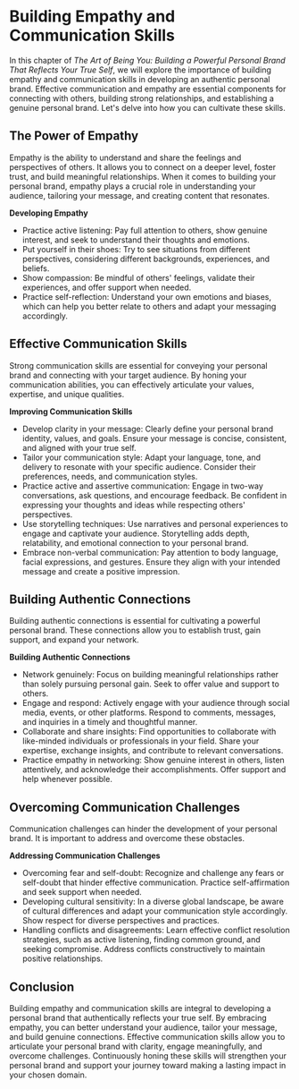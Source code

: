 Building Empathy and Communication Skills
==================================================

In this chapter of *The Art of Being You: Building a Powerful Personal Brand That Reflects Your True Self*, we will explore the importance of building empathy and communication skills in developing an authentic personal brand. Effective communication and empathy are essential components for connecting with others, building strong relationships, and establishing a genuine personal brand. Let's delve into how you can cultivate these skills.

The Power of Empathy
--------------------

Empathy is the ability to understand and share the feelings and perspectives of others. It allows you to connect on a deeper level, foster trust, and build meaningful relationships. When it comes to building your personal brand, empathy plays a crucial role in understanding your audience, tailoring your message, and creating content that resonates.

**Developing Empathy**

* Practice active listening: Pay full attention to others, show genuine interest, and seek to understand their thoughts and emotions.
* Put yourself in their shoes: Try to see situations from different perspectives, considering different backgrounds, experiences, and beliefs.
* Show compassion: Be mindful of others' feelings, validate their experiences, and offer support when needed.
* Practice self-reflection: Understand your own emotions and biases, which can help you better relate to others and adapt your messaging accordingly.

Effective Communication Skills
------------------------------

Strong communication skills are essential for conveying your personal brand and connecting with your target audience. By honing your communication abilities, you can effectively articulate your values, expertise, and unique qualities.

**Improving Communication Skills**

* Develop clarity in your message: Clearly define your personal brand identity, values, and goals. Ensure your message is concise, consistent, and aligned with your true self.
* Tailor your communication style: Adapt your language, tone, and delivery to resonate with your specific audience. Consider their preferences, needs, and communication styles.
* Practice active and assertive communication: Engage in two-way conversations, ask questions, and encourage feedback. Be confident in expressing your thoughts and ideas while respecting others' perspectives.
* Use storytelling techniques: Use narratives and personal experiences to engage and captivate your audience. Storytelling adds depth, relatability, and emotional connection to your personal brand.
* Embrace non-verbal communication: Pay attention to body language, facial expressions, and gestures. Ensure they align with your intended message and create a positive impression.

Building Authentic Connections
------------------------------

Building authentic connections is essential for cultivating a powerful personal brand. These connections allow you to establish trust, gain support, and expand your network.

**Building Authentic Connections**

* Network genuinely: Focus on building meaningful relationships rather than solely pursuing personal gain. Seek to offer value and support to others.
* Engage and respond: Actively engage with your audience through social media, events, or other platforms. Respond to comments, messages, and inquiries in a timely and thoughtful manner.
* Collaborate and share insights: Find opportunities to collaborate with like-minded individuals or professionals in your field. Share your expertise, exchange insights, and contribute to relevant conversations.
* Practice empathy in networking: Show genuine interest in others, listen attentively, and acknowledge their accomplishments. Offer support and help whenever possible.

Overcoming Communication Challenges
-----------------------------------

Communication challenges can hinder the development of your personal brand. It is important to address and overcome these obstacles.

**Addressing Communication Challenges**

* Overcoming fear and self-doubt: Recognize and challenge any fears or self-doubt that hinder effective communication. Practice self-affirmation and seek support when needed.
* Developing cultural sensitivity: In a diverse global landscape, be aware of cultural differences and adapt your communication style accordingly. Show respect for diverse perspectives and practices.
* Handling conflicts and disagreements: Learn effective conflict resolution strategies, such as active listening, finding common ground, and seeking compromise. Address conflicts constructively to maintain positive relationships.

Conclusion
----------

Building empathy and communication skills are integral to developing a personal brand that authentically reflects your true self. By embracing empathy, you can better understand your audience, tailor your message, and build genuine connections. Effective communication skills allow you to articulate your personal brand with clarity, engage meaningfully, and overcome challenges. Continuously honing these skills will strengthen your personal brand and support your journey toward making a lasting impact in your chosen domain.
